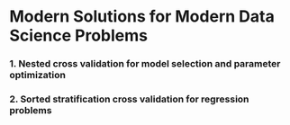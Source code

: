 # Modern Solutions for Modern Data Science Problems
### 1. Nested cross validation for model selection and parameter optimization
### 2. Sorted stratification cross validation for regression problems
